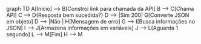 graph TD
A[Início] --> B[Constroi link para chamada da API]
B --> C[Chama API]
C --> D{Resposta bem sucedida?}
D --> |Sim 200| G[Converte JSON em objeto]
D --> |Não | H[Mensagem de erro]
G --> I[Busca informações no JSON]
I --> J[Armazena informações em variáveis]
J --> L[Aguarda 1 segundo]
L --> M[Fim]
H --> M
